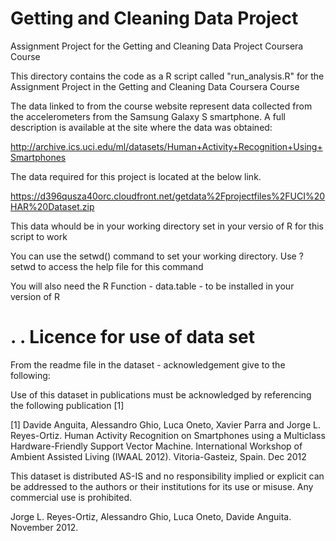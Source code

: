 Getting and Cleaning Data Project
=================================

Assignment Project for the Getting and Cleaning Data Project Coursera Course

This directory contains the code as a R script called "run_analysis.R" for the Assignment Project in the Getting and Cleaning Data Coursera Course

The data linked to from the course website represent data collected from the accelerometers from the Samsung Galaxy S smartphone. A full description is available at the site where the data was obtained: 

http://archive.ics.uci.edu/ml/datasets/Human+Activity+Recognition+Using+Smartphones 

The data required for this project is located at the below link.

https://d396qusza40orc.cloudfront.net/getdata%2Fprojectfiles%2FUCI%20HAR%20Dataset.zip 

This data whould be in your working directory set in your versio of R for this script to work

You can use the setwd() command to set your working directory. Use ?setwd to access the help file for this command

You will also need the R Function - data.table - to be installed in your version of R


.
.
Licence for use of data set
===========================

From the readme file in the dataset - acknowledgement give to the following:

Use of this dataset in publications must be acknowledged by referencing the following publication [1] 

[1] Davide Anguita, Alessandro Ghio, Luca Oneto, Xavier Parra and Jorge L. Reyes-Ortiz. Human Activity Recognition on Smartphones using a Multiclass Hardware-Friendly Support Vector Machine. International Workshop of Ambient Assisted Living (IWAAL 2012). Vitoria-Gasteiz, Spain. Dec 2012

This dataset is distributed AS-IS and no responsibility implied or explicit can be addressed to the authors or their institutions for its use or misuse. Any commercial use is prohibited.

Jorge L. Reyes-Ortiz, Alessandro Ghio, Luca Oneto, Davide Anguita. November 2012.
